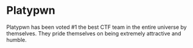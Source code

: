 # Platypwn

Platypwn has been voted #1 the best CTF team in the entire universe by themselves. They pride themselves on being extremely attractive and humble.
